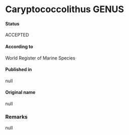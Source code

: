 Caryptococcolithus GENUS
=======

#### Status
ACCEPTED

#### According to
World Register of Marine Species

#### Published in
null

#### Original name
null

### Remarks
null
